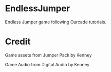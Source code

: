 # EndlessJumper
 
Endless Jumper game following Ourcade tutorials.

# Credit

Game assets from Jumper Pack by Kenney

Game Audio from Digital Audio by Kenney